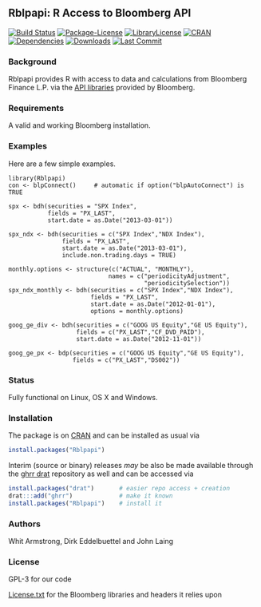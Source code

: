 
## Rblpapi: R Access to Bloomberg API

[![Build Status](https://travis-ci.org/Rblp/Rblpapi.svg)](https://travis-ci.org/Rblp/Rblpapi) 
[![Package-License](http://img.shields.io/badge/license-GPL--3-brightgreen.svg?style=flat)](http://www.gnu.org/licenses/gpl-3.0.html) 
[![LibraryLicense](https://img.shields.io/badge/license-License.txt-yellow.svg?style=flat)](https://raw.githubusercontent.com/Rblp/Rblpapi/master/inst/License.txt) 
[![CRAN](https://www.r-pkg.org/badges/version/Rblpapi)](https://cran.r-project.org/package=Rblpapi) 
[![Dependencies](https://tinyverse.netlify.app/badge/Rblpapi)](https://cran.r-project.org/package=Rblpapi) 
[![Downloads](https://cranlogs.r-pkg.org/badges/Rblpapi?color=brightgreen)](https://www.r-pkg.org:443/pkg/Rblpapi)
[![Last Commit](https://img.shields.io/github/last-commit/Rblp/Rblpapi)](https://github.com/Rblp/Rblpapi)

### Background

Rblpapi provides R with access to data and calculations from Bloomberg
Finance L.P. via the [API libraries](https://www.bloomberg.com/professional/support/api-library/) provided by
Bloomberg.
 

### Requirements

A valid and working Bloomberg installation.

### Examples

Here are a few simple examples.

```{.r}
library(Rblpapi)
con <- blpConnect() 	# automatic if option("blpAutoConnect") is TRUE

spx <- bdh(securities = "SPX Index", 
           fields = "PX_LAST", 
           start.date = as.Date("2013-03-01"))

spx_ndx <- bdh(securities = c("SPX Index","NDX Index"), 
               fields = "PX_LAST",
               start.date = as.Date("2013-03-01"), 
               include.non.trading.days = TRUE)

monthly.options <- structure(c("ACTUAL", "MONTHLY"),
                            names = c("periodicityAdjustment",
                                      "periodicitySelection"))
spx_ndx_monthly <- bdh(securities = c("SPX Index","NDX Index"), 
                       fields = "PX_LAST",
                       start.date = as.Date("2012-01-01"), 
                       options = monthly.options)

goog_ge_div <- bdh(securities = c("GOOG US Equity","GE US Equity"),
                   fields = c("PX_LAST","CF_DVD_PAID"), 
                   start.date = as.Date("2012-11-01"))

goog_ge_px <- bdp(securities = c("GOOG US Equity","GE US Equity"),
                  fields = c("PX_LAST","DS002"))
```

### Status

Fully functional on Linux, OS X and Windows.

### Installation

The package is on [CRAN](https://cran.r-project.org) and can be installed as
usual via

```r
install.packages("Rblpapi")
```

Interim (source or binary) releases _may_ be also be made available through the
[ghrr drat](https://ghrr.github.io/drat/) repository as well and can be accessed via

```r
install.packages("drat")       # easier repo access + creation
drat:::add("ghrr")             # make it known
install.packages("Rblpapi")    # install it
```

### Authors

Whit Armstrong, Dirk Eddelbuettel and John Laing

### License

GPL-3 for our code

[License.txt](inst/License.txt) for the Bloomberg libraries and headers it relies upon


